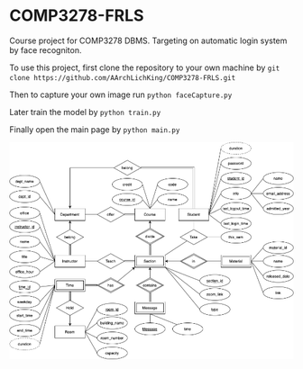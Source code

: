 # COMP3278-FRLS
Course project for COMP3278 DBMS. Targeting on automatic login system by face recogniton. 

To use this project, first clone the repository to your own machine by 
`git clone https://github.com/AArchLichKing/COMP3278-FRLS.git`

Then to capture your own image run
`python faceCapture.py`

Later train the model by
`python train.py`

Finally open the main page by
`python main.py`

![ER diagram](createDB.png)
